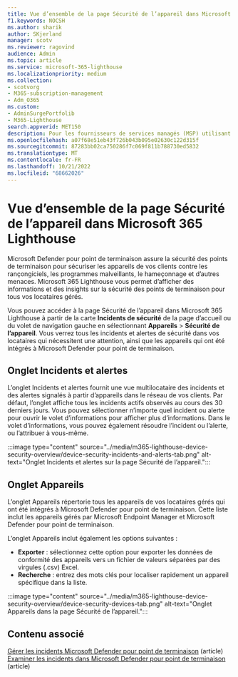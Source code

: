 ```yaml
---
title: Vue d’ensemble de la page Sécurité de l’appareil dans Microsoft 365 Lighthouse
f1.keywords: NOCSH
ms.author: sharik
author: SKjerland
manager: scotv
ms.reviewer: ragovind
audience: Admin
ms.topic: article
ms.service: microsoft-365-lighthouse
ms.localizationpriority: medium
ms.collection:
- scotvorg
- M365-subscription-management
- Adm_O365
ms.custom:
- AdminSurgePortfolib
- M365-Lighthouse
search.appverid: MET150
description: Pour les fournisseurs de services managés (MSP) utilisant Microsoft 365 Lighthouse, découvrez comment afficher les risques de sécurité.
ms.openlocfilehash: a07f68e51eb43f726b043b095e02630c122d315f
ms.sourcegitcommit: 87283bb02ca750286f7c069f811b788730ed5832
ms.translationtype: MT
ms.contentlocale: fr-FR
ms.lasthandoff: 10/21/2022
ms.locfileid: "68662026"
---
```

# <a name="overview-of-the-device-security-page-in-microsoft-365-lighthouse"></a>Vue d’ensemble de la page Sécurité de l’appareil dans Microsoft 365 Lighthouse

Microsoft Defender pour point de terminaison assure la sécurité des points de terminaison pour sécuriser les appareils de vos clients contre les rançongiciels, les programmes malveillants, le hameçonnage et d’autres menaces. Microsoft 365 Lighthouse vous permet d’afficher des informations et des insights sur la sécurité des points de terminaison pour tous vos locataires gérés.

Vous pouvez accéder à la page Sécurité de l’appareil dans Microsoft 365 Lighthouse à partir de la carte **Incidents de sécurité** de la page d’accueil ou du volet de navigation gauche en sélectionnant **Appareils** > **Sécurité de l’appareil**. Vous verrez tous les incidents et alertes de sécurité dans vos locataires qui nécessitent une attention, ainsi que les appareils qui ont été intégrés à Microsoft Defender pour point de terminaison.

## <a name="incidents-and-alerts-tab"></a>Onglet Incidents et alertes

L’onglet Incidents et alertes fournit une vue multilocataire des incidents et des alertes signalés à partir d’appareils dans le réseau de vos clients. Par défaut, l’onglet affiche tous les incidents actifs observés au cours des 30 derniers jours. Vous pouvez sélectionner n’importe quel incident ou alerte pour ouvrir le volet d’informations pour afficher plus d’informations. Dans le volet d’informations, vous pouvez également résoudre l’incident ou l’alerte, ou l’attribuer à vous-même.

:::image type="content" source="../media/m365-lighthouse-device-security-overview/device-security-incidents-and-alerts-tab.png" alt-text="Onglet Incidents et alertes sur la page Sécurité de l’appareil.":::

## <a name="devices-tab"></a>Onglet Appareils

L’onglet Appareils répertorie tous les appareils de vos locataires gérés qui ont été intégrés à Microsoft Defender pour point de terminaison. Cette liste inclut les appareils gérés par Microsoft Endpoint Manager et Microsoft Defender pour point de terminaison.

L’onglet Appareils inclut également les options suivantes :

- **Exporter** : sélectionnez cette option pour exporter les données de conformité des appareils vers un fichier de valeurs séparées par des virgules (.csv) Excel.
- **Recherche** : entrez des mots clés pour localiser rapidement un appareil spécifique dans la liste.

:::image type="content" source="../media/m365-lighthouse-device-security-overview/device-security-devices-tab.png" alt-text="Onglet Appareils dans la page Sécurité de l’appareil.":::

## <a name="related-content"></a>Contenu associé
[Gérer les incidents Microsoft Defender pour point de terminaison](../security/defender-endpoint/manage-incidents.md) (article)\
[Examiner les incidents dans Microsoft Defender pour point de terminaison](../security/defender-endpoint/investigate-incidents.md) (article)
